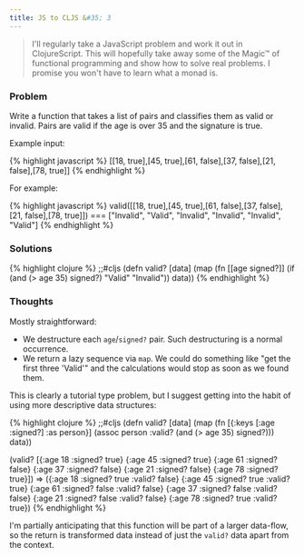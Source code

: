 ```yaml
---
title: JS to CLJS &#35; 3
---
```


> I'll regularly take a JavaScript problem and work it out in ClojureScript. This will hopefully take away some of the Magic&#8482; of functional programming and show how to solve real problems. I promise you won't have to learn what a monad is.

### Problem

Write a function that takes a list of pairs and classifies them as valid or invalid. Pairs are valid if the age is over 35 and the signature is true.

Example input:

{% highlight javascript %}
[[18, true],[45, true],[61, false],[37, false],[21, false],[78, true]]
{% endhighlight %}

For example:

{% highlight javascript %}
valid([[18, true],[45, true],[61, false],[37, false],[21, false],[78, true]]) ===
  ["Invalid", "Valid", "Invalid", "Invalid", "Invalid", "Valid"]
{% endhighlight %}

### Solutions

{% highlight clojure %}
;;#cljs
(defn valid? [data]
  (map (fn [[age signed?]]
         (if (and (> age 35) signed?)
           "Valid"
           "Invalid"))
       data))
{% endhighlight %}

### Thoughts

Mostly straightforward:

* We destructure each `age`/`signed?` pair. Such destructuring is a normal occurrence.
* We return a lazy sequence via `map`. We could do something like "get the first three 'Valid'" and the calculations would stop as soon as we found them.

This is clearly a tutorial type problem, but I suggest getting into the habit of using more descriptive data structures:

{% highlight clojure %}
;;#cljs
(defn valid? [data]
  (map (fn [{:keys [:age :signed?] :as person}]
         (assoc person :valid? (and (> age 35) signed?)))
       data))

(valid? [{:age 18 :signed? true}
         {:age 45 :signed? true}
         {:age 61 :signed? false}
         {:age 37 :signed? false}
         {:age 21 :signed? false}
         {:age 78 :signed? true}])
=> ({:age 18 :signed? true :valid? false}
    {:age 45 :signed? true :valid? true}
    {:age 61 :signed? false :valid? false}
    {:age 37 :signed? false :valid? false}
    {:age 21 :signed? false :valid? false}
    {:age 78 :signed? true :valid? true})
{% endhighlight %}

I'm partially anticipating that this function will be part of a larger data-flow, so the return is transformed data instead of just the `valid?` data apart from the context.
